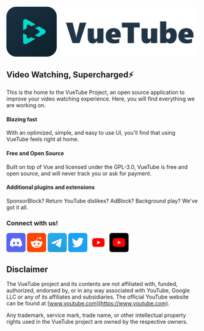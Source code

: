 <p align="center">
  <a href="https://vuetube.app/">
    <picture>
      <source 
        srcset="https://raw.githubusercontent.com/VueTubeApp/.github/main/readme_assets/dark/VueTube.svg"
        media="(prefers-color-scheme: dark)"
      />
      <img 
        src="https://raw.githubusercontent.com/VueTubeApp/.github/main/readme_assets/light/VueTube.svg" 
        alt="VueTube icon"
        width="800"
       />
    </picture>
  </a>
</p>

## Video Watching, Supercharged⚡
This is the home to the VueTube Project, an open source application to improve your video watching experience. Here, you will find everything we are working on.

#### Blazing fast
With an optimized, simple, and easy to use UI, you'll find that using VueTube feels right at home.

#### Free and Open Source
Built on top of Vue and licensed under the GPL-3.0, VueTube is free and open source, and will never track you or ask for payment.

#### Additional plugins and extensions
SponsorBlock? Return YouTube dislikes? AdBlock? Background play? We've got it all.

### Connect with us!
  <a href="https://vuetube.app/discord"><img src="https://raw.githubusercontent.com/VueTubeApp/.github/main/readme_assets/socials/Discord.svg" height=50 alt="Join our Discord server"/></a>
  <a href="https://reddit.com/r/vuetube"><img src="https://raw.githubusercontent.com/VueTubeApp/.github/main/readme_assets/socials/Reddit.svg" height=50 alt="Join the Subreddit"/></a>
  <a href="https://t.me/vuetube"><img src="https://raw.githubusercontent.com/VueTubeApp/.github/main/readme_assets/socials/Telegram.svg" height=50 alt="Subscribe on Telegram for updates"/></a>
  <a href="https://twitter.com/VueTubeApp"><img src="https://raw.githubusercontent.com/VueTubeApp/.github/main/readme_assets/socials/Twitter.svg" height=50 alt="Tweet @us on Twitter"/></a>
  <a href="https://youtube.com/VueTubeApp"><img src="https://raw.githubusercontent.com/VueTubeApp/.github/main/readme_assets/socials/YouTube.svg" height=50 alt="Subscribe to our channel"/></a>
  <a href="[https://vuetube.app/](https://youtube.com/VueTubeApp)">
    <picture>
      <source 
        srcset="https://raw.githubusercontent.com/VueTubeApp/.github/main/readme_assets/socials/YouTube.svg"
        media="(prefers-color-scheme: dark)"
      />
      <img 
        src="https://raw.githubusercontent.com/VueTubeApp/.github/main/readme_assets/socials/YouTube.dark.svg" 
        alt="Subscribe to our channel"
        height="50"
       />
    </picture>
  </a>
  
## Disclaimer

The VueTube project and its contents are not affiliated with, funded, authorized, endorsed by, or in any way associated
with YouTube, Google LLC or any of its affiliates and subsidiaries. The official YouTube website can be found
at [www.youtube.com](https://www.youtube.com).

Any trademark, service mark, trade name, or other intellectual property rights used in the VueTube project are owned by
the respective owners.

